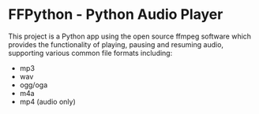 # FFPython - Python Audio Player

This project is a Python app using the open source ffmpeg software
which provides the functionality of playing, pausing and resuming audio,
supporting various common file formats including:

- mp3
- wav
- ogg/oga
- m4a
- mp4 (audio only)